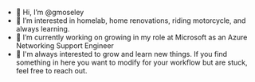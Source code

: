 - 👋 Hi, I’m @gmoseley
- 👀 I’m interested in homelab, home renovations, riding motorcycle, and always learning.
- 🌱 I’m currently working on growing in my role at Microsoft as an Azure Networking Support Engineer
- 💞️ I'm always interested to grow and learn new things. If you find something in here you want to modify for your workflow but are stuck, feel free to reach out.

<!---
gmoseley/gmoseley is a ✨ special ✨ repository because its `README.md` (this file) appears on your GitHub profile.
You can click the Preview link to take a look at your changes.
--->

